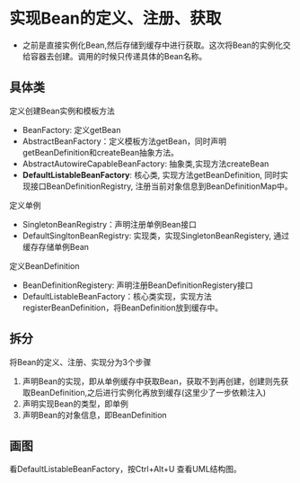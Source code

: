# 实现Bean的定义、注册、获取
- 之前是直接实例化Bean,然后存储到缓存中进行获取。这次将Bean的实例化交给容器去创建。调用的时候只传递具体的Bean名称。

## 具体类
定义创建Bean实例和模板方法
- BeanFactory: 定义getBean
- AbstractBeanFactory：定义模板方法getBean，同时声明getBeanDefinition和createBean抽象方法。
- AbstractAutowireCapableBeanFactory: 抽象类,实现方法createBean
- **DefaultListableBeanFactory**: 核心类, 实现方法getBeanDefinition, 同时实现接口BeanDefinitionRegistry, 注册当前对象信息到BeanDefinitionMap中。

定义单例
- SingletonBeanRegistry：声明注册单例Bean接口
- DefaultSingltonBeanRegistry: 实现类，实现SingletonBeanRegistery, 通过缓存存储单例Bean

定义BeanDefinition
- BeanDefinitionRegistery: 声明注册BeanDefinitionRegistery接口
- DefaultListableBeanFactory：核心类实现，实现方法registerBeanDefinition，将BeanDefinition放到缓存中。

## 拆分
将Bean的定义、注册、实现分为3个步骤
1. 声明Bean的实现，即从单例缓存中获取Bean，获取不到再创建，创建则先获取BeanDefinition,之后进行实例化再放到缓存(这里少了一步依赖注入) 
2. 声明实现Bean的类型，即单例
3. 声明Bean的对象信息，即BeanDefinition

## 画图
看DefaultListableBeanFactory，按Ctrl+Alt+U 查看UML结构图。
